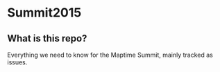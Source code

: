 # Summit2015

## What is this repo?
Everything we need to know for the Maptime Summit, mainly tracked as issues. 
